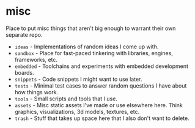 # misc

Place to put misc things that aren't big enough to warrant their own separate
repo.

 * `ideas` - Implementations of random ideas I come up with.
 * `sandbox` -  Place for fast-paced tinkering with libraries, engines,
                frameworks, etc.
 * `embedded` - Toolchains and experiments with embedded development boards.
 * `snippets` - Code snippets I might want to use later.
 * `tests` - Minimal test cases to answer random questions I have about how
             things work.
 * `tools` - Small scripts and tools that I use.
 * `assets` - Misc static assets I've made or use elsewhere here. Think
              graphics, visualizations, 3d models, textures, etc.
 * `trash` - Stuff that takes up space here that I also don't want to delete.
